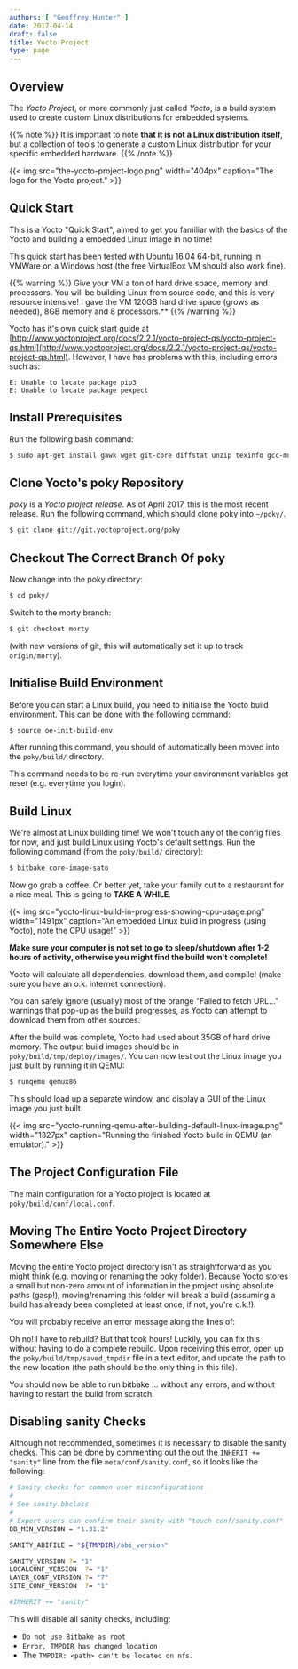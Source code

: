 ```yaml
---
authors: [ "Geoffrey Hunter" ]
date: 2017-04-14
draft: false
title: Yocto Project
type: page
---
```


## Overview

The _Yocto Project_, or more commonly just called _Yocto_, is a build system used to create custom Linux distributions for embedded systems.

{{% note %}}
It is important to note **that it is not a Linux distribution itself**, but a collection of tools to generate a custom Linux distribution for your specific embedded hardware.
{{% /note %}}

{{< img src="the-yocto-project-logo.png" width="404px" caption="The logo for the Yocto project."  >}}

## Quick Start

This is a Yocto "Quick Start", aimed to get you familiar with the basics of the Yocto and building a embedded Linux image in no time!

This quick start has been tested with Ubuntu 16.04 64-bit, running in VMWare on a Windows host (the free VirtualBox VM should also work fine).

{{% warning %}}
Give your VM a ton of hard drive space, memory and processors. You will be building Linux from source code, and this is very resource intensive! I gave the VM 120GB hard drive space (grows as needed), 8GB memory and 8 processors.**
{{% /warning %}}

Yocto has it's own quick start guide at [http://www.yoctoproject.org/docs/2.2.1/yocto-project-qs/yocto-project-qs.html](http://www.yoctoproject.org/docs/2.2.1/yocto-project-qs/yocto-project-qs.html). However, I have has problems with this, including errors such as:

```
E: Unable to locate package pip3
E: Unable to locate package pexpect
```

## Install Prerequisites

Run the following bash command:

```sh    
$ sudo apt-get install gawk wget git-core diffstat unzip texinfo gcc-multilib build-essential chrpath socat cpio python python3 python-pip libsdl1.2-dev xterm
```

## Clone Yocto's poky Repository

_poky_ is a _Yocto project release_. As of April 2017, this is the most recent release. Run the following command, which should clone poky into `~/poky/`.

```sh    
$ git clone git://git.yoctoproject.org/poky
```

## Checkout The Correct Branch Of poky

Now change into the poky directory:

```sh   
$ cd poky/
```
Switch to the morty branch:

```sh    
$ git checkout morty
```

(with new versions of git, this will automatically set it up to track `origin/morty`).

## Initialise Build Environment

Before you can start a Linux build, you need to initialise the Yocto build environment. This can be done with the following command:

```sh   
$ source oe-init-build-env
```

After running this command, you should of automatically been moved into the `poky/build/` directory.

This command needs to be re-run everytime your environment variables get reset (e.g. everytime you login).

## Build Linux

We're almost at Linux building time! We won't touch any of the config files for now, and just build Linux using Yocto's default settings. Run the following command (from the `poky/build/` directory):

```sh    
$ bitbake core-image-sato
```

Now go grab a coffee. Or better yet, take your family out to a restaurant for a nice meal. This is going to **TAKE A WHILE**.

{{< img src="yocto-linux-build-in-progress-showing-cpu-usage.png" width="1491px" caption="An embedded Linux build in progress (using Yocto), note the CPU usage!"  >}}

**Make sure your computer is not set to go to sleep/shutdown after 1-2 hours of activity, otherwise you might find the build won't complete!**

Yocto will calculate all dependencies, download them, and compile! (make sure you have an o.k. internet connection).

You can safely ignore (usually)  most of the orange "Failed to fetch URL..." warnings that pop-up as the build progresses, as Yocto can attempt to download them from other sources.

After the build was complete, Yocto had used about 35GB of hard drive memory. The output build images should be in `poky/build/tmp/deploy/images/`. You can now test out the Linux image you just built by running it in QEMU:

```sh    
$ runqemu qemux86
```

This should load up a separate window, and display a GUI of the Linux image you just built.

{{< img src="yocto-running-qemu-after-building-default-linux-image.png" width="1327px" caption="Running the finished Yocto build in QEMU (an emulator)."  >}}

## The Project Configuration File

The main configuration for a Yocto project is located at `poky/build/conf/local.conf`.

## Moving The Entire Yocto Project Directory Somewhere Else

Moving the entire Yocto project directory isn't as straightforward as you might think (e.g. moving or renaming the poky folder). Because Yocto stores a small but non-zero amount of information in the project using absolute paths (gasp!), moving/renaming this folder will break a build (assuming a build has already been completed at least once, if not, you're o.k.!).

You will probably receive an error message along the lines of:

Oh no! I have to rebuild? But that took hours! Luckily, you can fix this without having to do a complete rebuild. Upon receiving this error, open up the `poky/build/tmp/saved_tmpdir` file in a text editor, and update the path to the new location (the path should be the only thing in this file).

You should now be able to run bitbake ... without any errors, and without having to restart the build from scratch.

## Disabling sanity Checks

Although not recommended, sometimes it is necessary to disable the sanity checks. This can be done by commenting out the out the `INHERIT += "sanity"` line from the file `meta/conf/sanity.conf`, so it looks like the following:

```sh    
# Sanity checks for common user misconfigurations
#
# See sanity.bbclass
#
# Expert users can confirm their sanity with "touch conf/sanity.conf"
BB_MIN_VERSION = "1.31.2"

SANITY_ABIFILE = "${TMPDIR}/abi_version"

SANITY_VERSION ?= "1"
LOCALCONF_VERSION  ?= "1"
LAYER_CONF_VERSION ?= "7"
SITE_CONF_VERSION  ?= "1"

#INHERIT += "sanity"
```

This will disable all sanity checks, including:

* `Do not use Bitbake as root`
* `Error, TMPDIR has changed location`
* The `TMPDIR: <path> can't be located on nfs`. 
